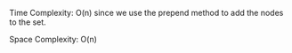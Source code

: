 Time Complexity: O(n) since we use the prepend method to add the nodes to the set.

Space Complexity: O(n)
